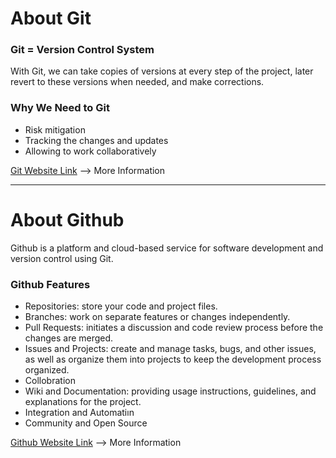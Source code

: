 # About Git

### Git = Version Control System



With Git, we can take copies of versions at every step of the project, later revert to these versions when needed, and make corrections.





### Why We Need to Git



* Risk mitigation
* Tracking the changes and updates
* Allowing to work collaboratively


[Git Website Link](https://git-scm.com/about) --> More Information


---




# About Github





 Github is a platform and cloud-based service for software development and version control using Git.



### Github Features



- Repositories: store your code and project files.
- Branches: work on separate features or changes independently.
- Pull Requests: initiates a discussion and code review process before the changes are merged.
- Issues and Projects: create and manage tasks, bugs, and other issues, as well as organize them into projects to keep the development process organized.
- Collobration
- Wiki and Documentation: providing usage instructions, guidelines, and explanations for the project.
- Integration and Automatiın
- Community and Open Source


 [Github Website Link](https://docs.github.com/en) --> More Information


